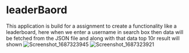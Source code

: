 # leaderBaord
This application is build for a assignment to create a functionality like a leaderboard, here when we enter a username in search box then data will be fetched from the JSON file and along with that data top 10r result will shown
![Screenshot_1687323945](https://github.com/gaurdinesh1995/leaderBaord/assets/88939788/795c659e-4cd1-46c5-9901-f62373a65bfa)
![Screenshot_1687323921](https://github.com/gaurdinesh1995/leaderBaord/assets/88939788/9a88b1f3-9f35-4300-b3ee-e46e2b47ed3a)
